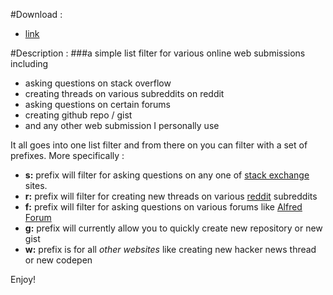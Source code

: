 #Download :
- [link](https://github.com/nikitavoloboev/ask-create-share/releases/download/1.0.0/ask.create.share.alfredworkflow)

#Description : 
###a simple list filter for various online web submissions including

- asking questions on stack overflow 
- creating threads on various subreddits on reddit
- asking questions on certain forums
- creating github repo / gist
- and any other web submission I personally use


It all goes into one list filter and from there on you can filter with a set of prefixes. More specifically : 

- **s:** prefix will filter for asking questions on any one of [stack exchange](http://stackexchange.com/) sites.
- **r:** prefix will filter for creating new threads on various [reddit](http://www.reddit.com/) subreddits
- **f:** prefix will filter for asking questions on various forums like [Alfred Forum](http://www.alfredforum.com/)
- **g:** prefix will currently allow you to quickly create new repository or new gist
- **w:** prefix is for all *other websites* like creating new hacker news thread or new codepen

Enjoy!
